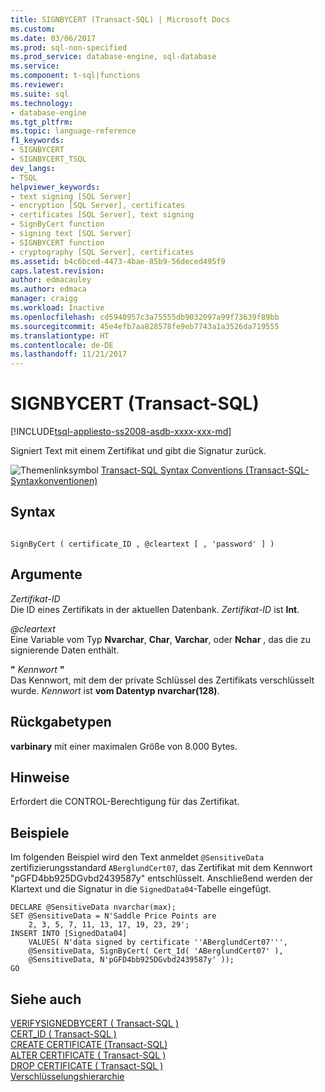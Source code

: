 ```yaml
---
title: SIGNBYCERT (Transact-SQL) | Microsoft Docs
ms.custom: 
ms.date: 03/06/2017
ms.prod: sql-non-specified
ms.prod_service: database-engine, sql-database
ms.service: 
ms.component: t-sql|functions
ms.reviewer: 
ms.suite: sql
ms.technology:
- database-engine
ms.tgt_pltfrm: 
ms.topic: language-reference
f1_keywords:
- SIGNBYCERT
- SIGNBYCERT_TSQL
dev_langs:
- TSQL
helpviewer_keywords:
- text signing [SQL Server]
- encryption [SQL Server], certificates
- certificates [SQL Server], text signing
- SignByCert function
- signing text [SQL Server]
- SIGNBYCERT function
- cryptography [SQL Server], certificates
ms.assetid: b4c6bced-4473-4bae-85b9-56deced495f9
caps.latest.revision: 
author: edmacauley
ms.author: edmaca
manager: craigg
ms.workload: Inactive
ms.openlocfilehash: cd5940957c3a75555db9032097a99f73639f89bb
ms.sourcegitcommit: 45e4efb7aa828578fe9eb7743a1a3526da719555
ms.translationtype: HT
ms.contentlocale: de-DE
ms.lasthandoff: 11/21/2017
---
```

# <a name="signbycert-transact-sql"></a>SIGNBYCERT (Transact-SQL)
[!INCLUDE[tsql-appliesto-ss2008-asdb-xxxx-xxx-md](../../includes/tsql-appliesto-ss2008-asdb-xxxx-xxx-md.md)]

  Signiert Text mit einem Zertifikat und gibt die Signatur zurück.  
  
 ![Themenlinksymbol](../../database-engine/configure-windows/media/topic-link.gif "Topic link icon") [Transact-SQL Syntax Conventions (Transact-SQL-Syntaxkonventionen)](../../t-sql/language-elements/transact-sql-syntax-conventions-transact-sql.md)  
  
## <a name="syntax"></a>Syntax  
  
```  
  
SignByCert ( certificate_ID , @cleartext [ , 'password' ] )  
```  
  
## <a name="arguments"></a>Argumente  
 *Zertifikat-ID*  
 Die ID eines Zertifikats in der aktuellen Datenbank. *Zertifikat-ID* ist **Int**.  
  
 *@cleartext*  
 Eine Variable vom Typ **Nvarchar**, **Char**, **Varchar**, oder **Nchar** , das die zu signierende Daten enthält.  
  
 **"** *Kennwort* **"**  
 Das Kennwort, mit dem der private Schlüssel des Zertifikats verschlüsselt wurde. *Kennwort* ist **vom Datentyp nvarchar(128)**.  
  
## <a name="return-types"></a>Rückgabetypen  
 **varbinary** mit einer maximalen Größe von 8.000 Bytes.  
  
## <a name="remarks"></a>Hinweise  
 Erfordert die CONTROL-Berechtigung für das Zertifikat.  
  
## <a name="examples"></a>Beispiele  
 Im folgenden Beispiel wird den Text anmeldet `@SensitiveData` zertifizierungsstandard `ABerglundCert07`, das Zertifikat mit dem Kennwort "pGFD4bb925DGvbd2439587y" entschlüsselt. Anschließend werden der Klartext und die Signatur in die `SignedData04`-Tabelle eingefügt.  
  
```  
DECLARE @SensitiveData nvarchar(max);  
SET @SensitiveData = N'Saddle Price Points are   
    2, 3, 5, 7, 11, 13, 17, 19, 23, 29';  
INSERT INTO [SignedData04]  
    VALUES( N'data signed by certificate ''ABerglundCert07''',  
    @SensitiveData, SignByCert( Cert_Id( 'ABerglundCert07' ),   
    @SensitiveData, N'pGFD4bb925DGvbd2439587y' ));  
GO  
```  
  
## <a name="see-also"></a>Siehe auch  
 [VERIFYSIGNEDBYCERT &#40; Transact-SQL &#41;](../../t-sql/functions/verifysignedbycert-transact-sql.md)   
 [CERT_ID &#40; Transact-SQL &#41;](../../t-sql/functions/cert-id-transact-sql.md)   
 [CREATE CERTIFICATE &#40;Transact-SQL&#41;](../../t-sql/statements/create-certificate-transact-sql.md)   
 [ALTER CERTIFICATE &#40; Transact-SQL &#41;](../../t-sql/statements/alter-certificate-transact-sql.md)   
 [DROP CERTIFICATE &#40; Transact-SQL &#41;](../../t-sql/statements/drop-certificate-transact-sql.md)   
 [Verschlüsselungshierarchie](../../relational-databases/security/encryption/encryption-hierarchy.md)  
  
  
